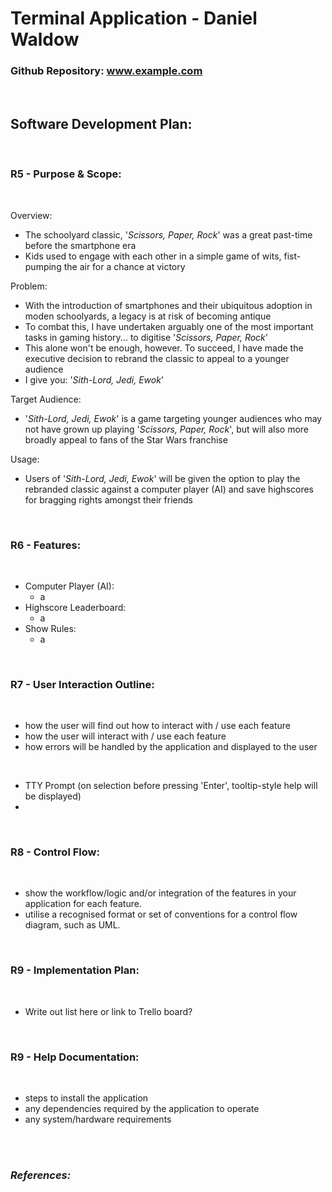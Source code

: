 # **Terminal Application - Daniel Waldow**

### Github Repository: www.example.com

<br>

## **Software Development Plan:**

<br>

### **R5 - Purpose & Scope:**

<br>

Overview:
- The schoolyard classic, '*Scissors, Paper, Rock*' was a great past-time before the smartphone era
- Kids used to engage with each other in a simple game of wits, fist-pumping the air for a chance at victory

Problem:

- With the introduction of smartphones and their ubiquitous adoption in moden schoolyards, a legacy is at risk of becoming antique 
- To combat this, I have undertaken arguably one of the most important tasks in gaming history... to digitise '*Scissors, Paper, Rock*'
- This alone won't be enough, however. To succeed, I have made the executive decision to rebrand the classic to appeal to a younger audience
- I give you: '*Sith-Lord, Jedi, Ewok*'

Target Audience:
- '*Sith-Lord, Jedi, Ewok*' is a game targeting younger audiences who may not have grown up playing '*Scissors, Paper, Rock*', but will also more broadly appeal to fans of the Star Wars franchise

Usage:
- Users of '*Sith-Lord, Jedi, Ewok*' will be given the option to play the rebranded classic against a computer player (AI) and save highscores for bragging rights amongst their friends

<br>

### **R6 - Features:**

<br>

- Computer Player (AI):
  - a
- Highscore Leaderboard:
  - a
- Show Rules:
  - a

<br>

### **R7 - User Interaction Outline:**

<br>

- how the user will find out how to interact with / use each feature
- how the user will interact with / use each feature
- how errors will be handled by the application and displayed to the user

<br>

- TTY Prompt (on selection before pressing 'Enter', tooltip-style help will be displayed)
- 

<br>

### **R8 - Control Flow:**

<br>

- show the workflow/logic and/or integration of the features in your application for each feature.
- utilise a recognised format or set of conventions for a control flow diagram, such as UML.

<br>

### **R9 - Implementation Plan:**

<br>

- Write out list here or link to Trello board?

<br>

### **R9 - Help Documentation:**

<br>

- steps to install the application
- any dependencies required by the application to operate
- any system/hardware requirements

<br>

<br>

### *References:*